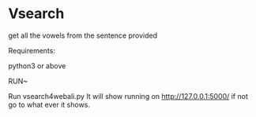 # Vsearch
get all the vowels from the sentence provided

Requirements:

python3 or above 

RUN~

Run vsearch4webali.py It will show running on http://127.0.0.1:5000/ if not go to what ever it shows.

